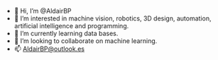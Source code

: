 - 👋 Hi, I’m @AldairBP
- 👀 I’m interested in machine vision, robotics, 3D design, automation, artificial intelligence and programming. 
- 🌱 I’m currently learning data bases.
- 💞️ I’m looking to collaborate on machine learning.
- 📫 AldairBP@outlook.es

<!---
AldairBP/AldairBP is a ✨ special ✨ repository because its `README.md` (this file) appears on your GitHub profile.
You can click the Preview link to take a look at your changes.
--->
